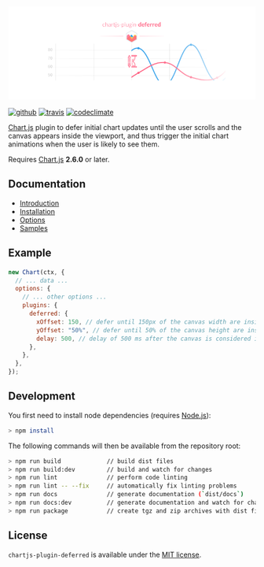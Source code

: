 <div align="center">
  <img src="docs/assets/banner.png"/>
</div>

[![github](https://img.shields.io/github/release/chartjs/chartjs-plugin-deferred.svg?style=flat-square&maxAge=600)](https://github.com/chartjs/chartjs-plugin-deferred/releases/latest) [![travis](https://img.shields.io/travis/chartjs/chartjs-plugin-deferred.svg?style=flat-square&maxAge=600)](https://travis-ci.org/chartjs/chartjs-plugin-deferred) [![codeclimate](https://img.shields.io/codeclimate/maintainability/chartjs/chartjs-plugin-deferred.svg?style=flat-square&maxAge=600)](https://codeclimate.com/github/chartjs/chartjs-plugin-deferred)

[Chart.js](http://www.chartjs.org/) plugin to defer initial chart updates until the user scrolls and the canvas appears inside the viewport, and thus trigger the initial chart animations when the user is likely to see them.

Requires [Chart.js](https://github.com/chartjs/Chart.js/releases) **2.6.0** or later.

## Documentation

- [Introduction](https://chartjs-plugin-deferred.netlify.app/)
- [Installation](https://chartjs-plugin-deferred.netlify.app/installation.html)
- [Options](https://chartjs-plugin-deferred.netlify.app/options.html)
- [Samples](https://chartjs-plugin-deferred.netlify.app/samples/)

## Example

```javascript
new Chart(ctx, {
  // ... data ...
  options: {
    // ... other options ...
    plugins: {
      deferred: {
        xOffset: 150, // defer until 150px of the canvas width are inside the viewport
        yOffset: "50%", // defer until 50% of the canvas height are inside the viewport
        delay: 500, // delay of 500 ms after the canvas is considered inside the viewport
      },
    },
  },
});
```

## Development

You first need to install node dependencies (requires [Node.js](https://nodejs.org/)):

```sh
> npm install
```

The following commands will then be available from the repository root:

```sh
> npm run build             // build dist files
> npm run build:dev         // build and watch for changes
> npm run lint              // perform code linting
> npm run lint -- --fix     // automatically fix linting problems
> npm run docs              // generate documentation (`dist/docs`)
> npm run docs:dev          // generate documentation and watch for changes
> npm run package           // create tgz and zip archives with dist files
```

## License

`chartjs-plugin-deferred` is available under the [MIT license](LICENSE.md).
